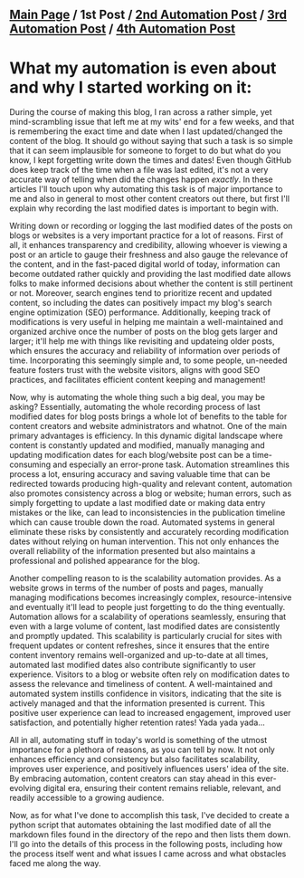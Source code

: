 ## [Main Page](README.md) / 1st Post / [2nd Automation Post](AutomationPostNo2.md) / [3rd Automation Post](AutomationPostNo3.md) / [4th Automation Post](AutomationPostNo4.md) 

# What my automation is even about and why I started working on it:
During the course of making this blog, I ran across a rather simple, yet mind-scrambling issue that left me at my wits' end for a few weeks, and that is remembering the exact time and date when I last updated/changed the content of the blog. It should go without saying that such a task is so simple that it can seem implausible for someone to forget to do but what do you know, I kept forgetting write down the times and dates! Even though GitHub does keep track of the time when a file was last edited, it's not a very accurate way of telling when did the changes happen *exactly*. In these articles I'll touch upon why automating this task is of major importance to me and also in general to most other content creators out there, but first I'll explain why recording the last modified dates is important to begin with.

Writing down or recording or logging the last modified dates of the posts on blogs or websites is a very important practice for a lot of reasons. First of all, it enhances transparency and credibility, allowing whoever is viewing a post or an article to gauge their freshness and also gauge the relevance of the content, and in the fast-paced digital world of today, information can become outdated rather quickly and providing the last modified date allows folks to make informed decisions about whether the content is still pertinent or not. Moreover, search engines tend to prioritize recent and updated content, so including the dates can positively impact my blog's search engine optimization (SEO) performance. Additionally, keeping track of modifications is very useful in helping me maintain a well-maintained and organized archive once the number of posts on the blog gets larger and larger; it'll help me with things like revisiting and updateing older posts, which ensures the accuracy and reliability of information over periods of time. Incorporating this seemingly simple and, to some people, un-needed feature fosters trust with the website visitors, aligns with good SEO practices, and facilitates efficient content keeping and management!

Now, why is automating the whole thing such a big deal, you may be asking? Essentially, automating the whole recording process of last modified dates for blog posts brings a whole lot of benefits to the table for content creators and website administrators and whatnot. One of the main primary advantages is efficiency. In this dynamic digital landscape where content is constantly updated and modified, manually managing and updating modification dates for each blog/website post can be a time-consuming and especially an error-prone task. Automation streamlines this process a lot, ensuring accuracy and saving valuable time that can be redirected towards producing high-quality and relevant content, automation also promotes consistency across a blog or website; human errors, such as simply forgetting to update a last modified date or making data entry mistakes or the like, can lead to inconsistencies in the publication timeline which can cause trouble down the road. Automated systems in general eliminate these risks by consistently and accurately recording modification dates without relying on human intervention. This not only enhances the overall reliability of the information presented but also maintains a professional and polished appearance for the blog.

Another compelling reason to is the scalability automation provides. As a website grows in terms of the number of posts and pages, manually managing modifications becomes increasingly complex, resource-intensive and eventually it'll lead to people just forgetting to do the thing eventually. Automation allows for a scalability of operations seamlessly, ensuring that even with a large volume of content, last modified dates are consistently and promptly updated. This scalability is particularly crucial for sites with frequent updates or content refreshes, since it ensures that the entire content inventory remains well-organized and up-to-date at all times, automated last modified dates also contribute significantly to user experience. Visitors to a blog or website often rely on modification dates to assess the relevance and timeliness of content. A well-maintained and automated system instills confidence in visitors, indicating that the site is actively managed and that the information presented is current. This positive user experience can lead to increased engagement, improved user satisfaction, and potentially higher retention rates! Yada yada yada...

All in all, automating stuff in today's world is something of the utmost importance for a plethora of reasons, as you can tell by now. It not only enhances efficiency and consistency but also facilitates scalability, improves user experience, and positively influences users' idea of the site. By embracing automation, content creators can stay ahead in this ever-evolving digital era, ensuring their content remains reliable, relevant, and readily accessible to a growing audience.

Now, as for what I've done to accomplish this task, I've decided to create a python script that automates obtaining the last modified date of all the markdown files found in the directory of the repo and then lists them down. I'll go into the details of this process in the following posts, including how the process itself went and what issues I came across and what obstacles faced me along the way. 

